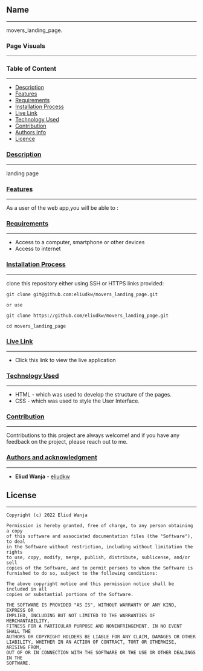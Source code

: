 ## Name
***
movers_landing_page.

### Page Visuals
***

### Table of Content
***
- [Description](#description)
- [Features](#features)
- [Requirements](#requirements)
- [Installation Process](#installation-process)
- [Live Link](#live-link)
- [Technology Used](#technology-used)
- [Contribution](#contribution)
- [Authors Info](#authors-info)
- [Licence](#licence)

### [Description](#description)
***
landing page

### [Features](#features)
***
As a user of the web app,you will be able to :

###  [Requirements](#requirements)
***
* Access to  a computer, smartphone or other devices
* Access to internet

### [Installation Process](#intallation-process)
***
clone this repository either using SSH or HTTPS links provided:
```
git clone git@github.com:eliudkw/movers_landing_page.git

or use

git clone https://github.com/eliudkw/movers_landing_page.git

cd movers_landing_page
```

### [Live Link](#liv-link)
***
- Click this link to view the live application <br>

### [Technology Used](#technology-used)
***
* HTML - which was used to develop the structure of the pages.
* CSS - which was used to style the User Interface.

### [Contribution](#contribution)
***
Contributions to this project are always welcome! and if you have any feedback on the project, please reach out to me.

### [Authors and acknowledgment](#authors-info)
***
* **Eliud Wanja** - [eliudkw](https://github.com/eliudkw)

## License
***
```
Copyright (c) 2022 Eliud Wanja

Permission is hereby granted, free of charge, to any person obtaining a copy
of this software and associated documentation files (the "Software"), to deal
in the Software without restriction, including without limitation the rights
to use, copy, modify, merge, publish, distribute, sublicense, and/or sell
copies of the Software, and to permit persons to whom the Software is
furnished to do so, subject to the following conditions:

The above copyright notice and this permission notice shall be included in all
copies or substantial portions of the Software.

THE SOFTWARE IS PROVIDED "AS IS", WITHOUT WARRANTY OF ANY KIND, EXPRESS OR
IMPLIED, INCLUDING BUT NOT LIMITED TO THE WARRANTIES OF MERCHANTABILITY,
FITNESS FOR A PARTICULAR PURPOSE AND NONINFRINGEMENT. IN NO EVENT SHALL THE
AUTHORS OR COPYRIGHT HOLDERS BE LIABLE FOR ANY CLAIM, DAMAGES OR OTHER
LIABILITY, WHETHER IN AN ACTION OF CONTRACT, TORT OR OTHERWISE, ARISING FROM,
OUT OF OR IN CONNECTION WITH THE SOFTWARE OR THE USE OR OTHER DEALINGS IN THE
SOFTWARE.
```